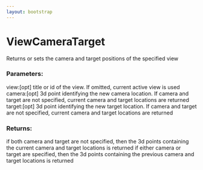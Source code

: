 ```yaml
---
layout: bootstrap
---
```


# ViewCameraTarget

Returns or sets the camera and target positions of the specified view
          

### Parameters:

view:[opt] title or id of the view. If omitted, current active view is used
camera:[opt] 3d point identifying the new camera location. If camera and
   target are not specified, current camera and target locations are returned
target:[opt] 3d point identifying the new target location. If camera and
   target are not specified, current camera and target locations are returned
        

### Returns:


if both camera and target are not specified, then the 3d points containing
  the current camera and target locations is returned
if either camera or target are specified, then the 3d points containing the
  previous camera and target locations is returned
        


